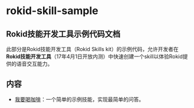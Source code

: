 # rokid-skill-sample
## Rokid技能开发工具示例代码文档
此部分是Rokid技能开发工具（Rokid Skills kit）的示例代码，允许开发者在**Rokid技能开发工具**（17年4月1日开放内测）中快速创建一个skill以体验Rokid提供的语音交互能力。

## 内容

- [我要喝咖啡](https://github.com/Rokid/rokid-skill-sample/tree/master/rokid-skill-sample-java-tastecoffee)：一个简单的示例技能，实现最简单的问答。


